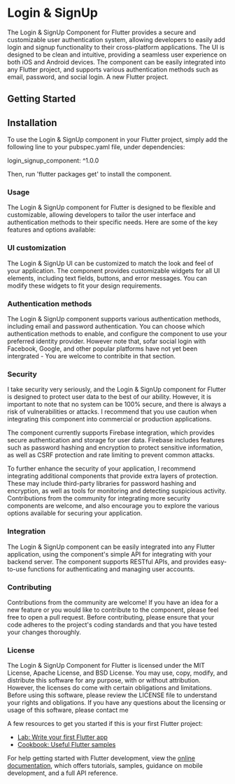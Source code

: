# Login & SignUp 
The Login & SignUp Component for Flutter provides a secure and customizable user authentication system, allowing developers to easily add login and signup functionality to their cross-platform applications. The UI is designed to be clean and intuitive, providing a seamless user experience on both iOS and Android devices. The component can be easily integrated into any Flutter project, and supports various authentication methods such as email, password, and social login.
A new Flutter project.

## Getting Started
## Installation
To use the Login & SignUp component in your Flutter project, simply add the following line to your pubspec.yaml file,
under dependencies:

login_signup_component:
^1.0.0

Then, run 'flutter packages get' to install the component.

### Usage
The Login & SignUp component for Flutter is designed to be flexible and customizable, allowing developers to tailor the user interface and authentication methods to their specific needs. Here are some of the key features and options available:

### UI customization
The Login & SignUp UI can be customized to match the look and feel of your application. The component provides customizable widgets for all UI elements, including text fields, buttons, and error messages. You can modify these widgets to fit your design requirements.

### Authentication methods
The Login & SignUp component supports various authentication methods, including email and password authentication. You can choose which authentication methods to enable, and configure the component to use your preferred identity provider. However note that, sofar social login with Facebook, Google, and other popular platforms have not yet been intergrated - You are welcome to contribite in that section. 

### Security
I take security very seriously, and the Login & SignUp component for Flutter is designed to protect user data to the best of our ability. However, it is important to note that no system can be 100% secure, and there is always a risk of vulnerabilities or attacks. I recommend that you use caution when integrating this component into commercial or production applications.

The component currently supports Firebase integration, which provides secure authentication and storage for user data. Firebase includes features such as password hashing and encryption to protect sensitive information, as well as CSRF protection and rate limiting to prevent common attacks.

To further enhance the security of your application, I recommend integrating additional components that provide extra layers of protection. These may include third-party libraries for password hashing and encryption, as well as tools for monitoring and detecting suspicious activity. Contributions from the community for integrating more security components are welcome, and also encourage you to explore the various options available for securing your application.

### Integration
The Login & SignUp component can be easily integrated into any Flutter application, using the component's simple API for integrating with your backend server. The component supports RESTful APIs, and provides easy-to-use functions for authenticating and managing user accounts.

### Contributing
Contributions from the community are welcome! If you have an idea for a new feature or you would like to contribute to the component, please feel free to open a pull request. Before contributing, please ensure that your code adheres to the project's coding standards and that you have tested your changes thoroughly.

### License
The Login & SignUp Component for Flutter is licensed under the MIT License, Apache License, and BSD License. You may use, copy, modify, and distribute this software for any purpose, with or without attribution. However, the licenses do come with certain obligations and limitations. Before using this software, please review the LICENSE file to understand your rights and obligations. If you have any questions about the licensing or usage of this software, please contact me

A few resources to get you started if this is your first Flutter project:

- [Lab: Write your first Flutter app](https://docs.flutter.dev/get-started/codelab)
- [Cookbook: Useful Flutter samples](https://docs.flutter.dev/cookbook)

For help getting started with Flutter development, view the
[online documentation](https://docs.flutter.dev/), which offers tutorials,
samples, guidance on mobile development, and a full API reference.
